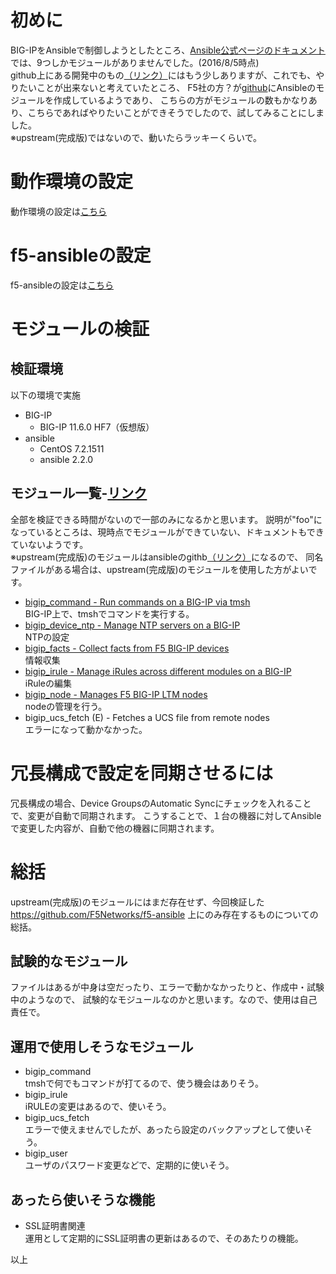 # 初めに
BIG-IPをAnsibleで制御しようとしたところ、[Ansible公式ページのドキュメント](http://docs.ansible.com/ansible/list_of_network_modules.html#f5)では、9つしかモジュールがありませんでした。(2016/8/5時点)  
github上にある開発中のもの[（リンク）](https://github.com/ansible/ansible-modules-extras/tree/devel/network/f5)にはもう少しありますが、これでも、やりたいことが出来ないと考えていたところ、
F5社の方？が[github](https://github.com/F5Networks/f5-ansible)にAnsibleのモジュールを作成しているようであり、
こちらの方がモジュールの数もかなりあり、こちらであればやりたいことができそうでしたので、試してみることにしました。  
※upstream(完成版)ではないので、動いたらラッキーくらいで。 

# 動作環境の設定
動作環境の設定は[こちら](./Setting_Up_the_Environment.md)

# f5-ansibleの設定
f5-ansibleの設定は[こちら](./Setting_Up_f5_ansible.md)

# モジュールの検証
## 検証環境
以下の環境で実施

- BIG-IP
  - BIG-IP 11.6.0 HF7（仮想版）
- ansible
  - CentOS 7.2.1511
  - ansible 2.2.0

## モジュール一覧-[リンク](https://f5-ansible.readthedocs.io/en/latest/modules/list_of_all_modules.html)  
全部を検証できる時間がないので一部のみになるかと思います。
説明が"foo"になっているところは、現時点でモジュールができていない、ドキュメントもできていないようです。  
※upstream(完成版)のモジュールはansibleのgithb[（リンク）](https://github.com/ansible/ansible-modules-extras/tree/devel/network/f5)になるので、
同名ファイルがある場合は、upstream(完成版)のモジュールを使用した方がよいです。  

- [bigip_command - Run commands on a BIG-IP via tmsh](./bigip_command.md)  
BIG-IP上で、tmshでコマンドを実行する。
- [bigip_device_ntp - Manage NTP servers on a BIG-IP](./bigip_device_ntp.md)  
NTPの設定
- [bigip_facts - Collect facts from F5 BIG-IP devices](./bigip_facts.md)  
情報収集
- [bigip_irule - Manage iRules across different modules on a BIG-IP](./bigip_irule.md)  
iRuleの編集
- [bigip_node - Manages F5 BIG-IP LTM nodes](./bigip_node.md)  
nodeの管理を行う。
- bigip_ucs_fetch (E) - Fetches a UCS file from remote nodes  
エラーになって動かなかった。

# 冗長構成で設定を同期させるには
冗長構成の場合、Device GroupsのAutomatic Syncにチェックを入れることで、変更が自動で同期されます。
こうすることで、１台の機器に対してAnsibleで変更した内容が、自動で他の機器に同期されます。

# 総括
upstream(完成版)のモジュールにはまだ存在せず、今回検証した
https://github.com/F5Networks/f5-ansible
上にのみ存在するものについての総括。  

## 試験的なモジュール
ファイルはあるが中身は空だったり、エラーで動かなかったりと、作成中・試験中のようなので、
試験的なモジュールなのかと思います。なので、使用は自己責任で。  

## 運用で使用しそうなモジュール

- bigip_command  
  tmshで何でもコマンドが打てるので、使う機会はありそう。
- bigip_irule  
  iRULEの変更はあるので、使いそう。
- bigip_ucs_fetch   
  エラーで使えませんでしたが、あったら設定のバックアップとして使いそう。
- bigip_user   
  ユーザのパスワード変更などで、定期的に使いそう。  

## あったら使いそうな機能

- SSL証明書関連  
  運用として定期的にSSL証明書の更新はあるので、そのあたりの機能。  

以上
